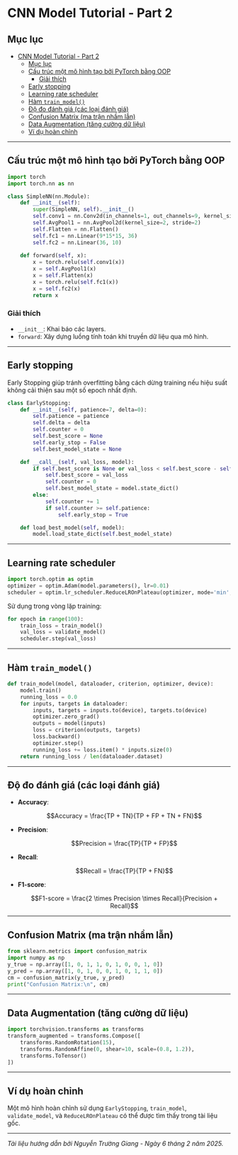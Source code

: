 # CNN Model Tutorial - Part 2

## Mục lục

- [CNN Model Tutorial - Part 2](#cnn-model-tutorial---part-2)
  - [Mục lục](#mục-lục)
  - [Cấu trúc một mô hình tạo bởi PyTorch bằng OOP](#cấu-trúc-một-mô-hình-tạo-bởi-pytorch-bằng-oop)
    - [Giải thích](#giải-thích)
  - [Early stopping](#early-stopping)
  - [Learning rate scheduler](#learning-rate-scheduler)
  - [Hàm `train_model()`](#hàm-train_model)
  - [Độ đo đánh giá (các loại đánh giá)](#độ-đo-đánh-giá-các-loại-đánh-giá)
  - [Confusion Matrix (ma trận nhầm lẫn)](#confusion-matrix-ma-trận-nhầm-lẫn)
  - [Data Augmentation (tăng cường dữ liệu)](#data-augmentation-tăng-cường-dữ-liệu)
  - [Ví dụ hoàn chỉnh](#ví-dụ-hoàn-chỉnh)

---

## Cấu trúc một mô hình tạo bởi PyTorch bằng OOP

```python
import torch
import torch.nn as nn

class SimpleNN(nn.Module):
    def __init__(self):
        super(SimpleNN, self).__init__()
        self.conv1 = nn.Conv2d(in_channels=1, out_channels=9, kernel_size=3, padding=2)
        self.AvgPool1 = nn.AvgPool2d(kernel_size=2, stride=2)
        self.Flatten = nn.Flatten()
        self.fc1 = nn.Linear(9*15*15, 36)
        self.fc2 = nn.Linear(36, 10)
    
    def forward(self, x):
        x = torch.relu(self.conv1(x))
        x = self.AvgPool1(x)
        x = self.Flatten(x)
        x = torch.relu(self.fc1(x))
        x = self.fc2(x)
        return x
```

### Giải thích
- `__init__`: Khai báo các layers.
- `forward`: Xây dựng luồng tính toán khi truyền dữ liệu qua mô hình.

---

## Early stopping

Early Stopping giúp tránh overfitting bằng cách dừng training nếu hiệu suất không cải thiện sau một số epoch nhất định.

```python
class EarlyStopping:
    def __init__(self, patience=7, delta=0):
        self.patience = patience
        self.delta = delta
        self.counter = 0
        self.best_score = None
        self.early_stop = False
        self.best_model_state = None

    def __call__(self, val_loss, model):
        if self.best_score is None or val_loss < self.best_score - self.delta:
            self.best_score = val_loss
            self.counter = 0
            self.best_model_state = model.state_dict()
        else:
            self.counter += 1
            if self.counter >= self.patience:
                self.early_stop = True

    def load_best_model(self, model):
        model.load_state_dict(self.best_model_state)
```

---

## Learning rate scheduler

```python
import torch.optim as optim
optimizer = optim.Adam(model.parameters(), lr=0.01)
scheduler = optim.lr_scheduler.ReduceLROnPlateau(optimizer, mode='min', factor=0.1, patience=5)
```

Sử dụng trong vòng lặp training:

```python
for epoch in range(100):
    train_loss = train_model()
    val_loss = validate_model()
    scheduler.step(val_loss)
```

---

## Hàm `train_model()`

```python
def train_model(model, dataloader, criterion, optimizer, device):
    model.train()
    running_loss = 0.0
    for inputs, targets in dataloader:
        inputs, targets = inputs.to(device), targets.to(device)
        optimizer.zero_grad()
        outputs = model(inputs)
        loss = criterion(outputs, targets)
        loss.backward()
        optimizer.step()
        running_loss += loss.item() * inputs.size(0)
    return running_loss / len(dataloader.dataset)
```

---

## Độ đo đánh giá (các loại đánh giá)

- **Accuracy**:
  ```math
  Accuracy = \frac{TP + TN}{TP + FP + TN + FN}
  ```

- **Precision**:
  ```math
  Precision = \frac{TP}{TP + FP}
  ```

- **Recall**:
  ```math
  Recall = \frac{TP}{TP + FN}
  ```

- **F1-score**:
  ```math
  F1-score = \frac{2 \times Precision \times Recall}{Precision + Recall}
  ```

---

## Confusion Matrix (ma trận nhầm lẫn)

```python
from sklearn.metrics import confusion_matrix
import numpy as np
y_true = np.array([1, 0, 1, 1, 0, 1, 0, 0, 1, 0])
y_pred = np.array([1, 0, 1, 0, 0, 1, 0, 1, 1, 0])
cm = confusion_matrix(y_true, y_pred)
print("Confusion Matrix:\n", cm)
```

---

## Data Augmentation (tăng cường dữ liệu)

```python
import torchvision.transforms as transforms
transform_augmented = transforms.Compose([
    transforms.RandomRotation(15),
    transforms.RandomAffine(0, shear=10, scale=(0.8, 1.2)),
    transforms.ToTensor()
])
```

---

## Ví dụ hoàn chỉnh

Một mô hình hoàn chỉnh sử dụng `EarlyStopping`, `train_model`, `validate_model`, và `ReduceLROnPlateau` có thể được tìm thấy trong tài liệu gốc.

---

_Tài liệu hướng dẫn bởi Nguyễn Trường Giang - Ngày 6 tháng 2 năm 2025._
